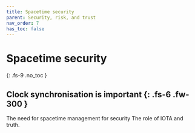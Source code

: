 ```yaml
---
title: Spacetime security
parent: Security, risk, and trust
nav_order: 7
has_toc: false
---
```


# Spacetime security
{: .fs-9 .no_toc }


Clock synchronisation is important
{: .fs-6 .fw-300 }
----

The need for spacetime management for security
The role of IOTA and truth.
